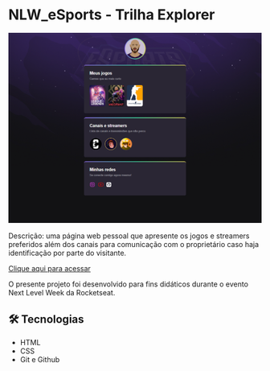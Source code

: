# NLW_eSports - Trilha Explorer

![preview](./.github/preview.png)

Descrição: uma página web pessoal que apresente os jogos e streamers preferidos além dos
canais para comunicação com o proprietário caso haja identificação por parte do visitante.

[Clique aqui para acessar](https://brawneralbuquerque.github.io/NLW_eSports/Proj_NLW/)

O presente projeto foi desenvolvido para fins didáticos 
durante o evento Next Level Week da Rocketseat.

## 🛠 Tecnologias
- HTML
- CSS
- Git e Github
